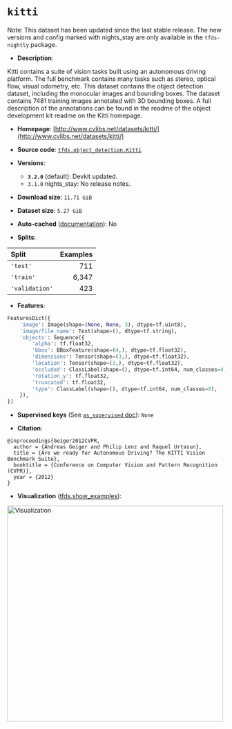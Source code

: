 <div itemscope itemtype="http://schema.org/Dataset">
  <div itemscope itemprop="includedInDataCatalog" itemtype="http://schema.org/DataCatalog">
    <meta itemprop="name" content="TensorFlow Datasets" />
  </div>

  <meta itemprop="name" content="kitti" />
  <meta itemprop="description" content="Kitti contains a suite of vision tasks built using an autonomous driving&#10;platform. The full benchmark contains many tasks such as stereo, optical flow,&#10;visual odometry, etc. This dataset contains the object detection dataset,&#10;including the monocular images and bounding boxes. The dataset contains 7481&#10;training images annotated with 3D bounding boxes. A full description of the&#10;annotations can be found in the readme of the object development kit readme on&#10;the Kitti homepage.&#10;&#10;To use this dataset:&#10;&#10;```python&#10;import tensorflow_datasets as tfds&#10;&#10;ds = tfds.load(&#x27;kitti&#x27;, split=&#x27;train&#x27;)&#10;for ex in ds.take(4):&#10;  print(ex)&#10;```&#10;&#10;See [the guide](https://www.tensorflow.org/datasets/overview) for more&#10;informations on [tensorflow_datasets](https://www.tensorflow.org/datasets).&#10;&#10;&lt;img src=&quot;https://storage.googleapis.com/tfds-data/visualization/fig/kitti-3.2.0.png&quot; alt=&quot;Visualization&quot; width=&quot;500px&quot;&gt;&#10;&#10;" />
  <meta itemprop="url" content="https://www.tensorflow.org/datasets/catalog/kitti" />
  <meta itemprop="sameAs" content="http://www.cvlibs.net/datasets/kitti/" />
  <meta itemprop="citation" content="@inproceedings{Geiger2012CVPR,&#10;  author = {Andreas Geiger and Philip Lenz and Raquel Urtasun},&#10;  title = {Are we ready for Autonomous Driving? The KITTI Vision Benchmark Suite},&#10;  booktitle = {Conference on Computer Vision and Pattern Recognition (CVPR)},&#10;  year = {2012}&#10;}" />
</div>

# `kitti`

Note: This dataset has been updated since the last stable release. The new
versions and config marked with
<span class="material-icons" title="Available only in the tfds-nightly package">nights_stay</span>
are only available in the `tfds-nightly` package.

*   **Description**:

Kitti contains a suite of vision tasks built using an autonomous driving
platform. The full benchmark contains many tasks such as stereo, optical flow,
visual odometry, etc. This dataset contains the object detection dataset,
including the monocular images and bounding boxes. The dataset contains 7481
training images annotated with 3D bounding boxes. A full description of the
annotations can be found in the readme of the object development kit readme on
the Kitti homepage.

*   **Homepage**:
    [http://www.cvlibs.net/datasets/kitti/](http://www.cvlibs.net/datasets/kitti/)

*   **Source code**:
    [`tfds.object_detection.Kitti`](https://github.com/tensorflow/datasets/tree/master/tensorflow_datasets/object_detection/kitti.py)

*   **Versions**:

    *   **`3.2.0`** (default): Devkit updated.
    *   `3.1.0`
        <span class="material-icons" title="Available only in the tfds-nightly package">nights_stay</span>:
        No release notes.

*   **Download size**: `11.71 GiB`

*   **Dataset size**: `5.27 GiB`

*   **Auto-cached**
    ([documentation](https://www.tensorflow.org/datasets/performances#auto-caching)):
    No

*   **Splits**:

Split          | Examples
:------------- | -------:
`'test'`       | 711
`'train'`      | 6,347
`'validation'` | 423

*   **Features**:

```python
FeaturesDict({
    'image': Image(shape=(None, None, 3), dtype=tf.uint8),
    'image/file_name': Text(shape=(), dtype=tf.string),
    'objects': Sequence({
        'alpha': tf.float32,
        'bbox': BBoxFeature(shape=(4,), dtype=tf.float32),
        'dimensions': Tensor(shape=(3,), dtype=tf.float32),
        'location': Tensor(shape=(3,), dtype=tf.float32),
        'occluded': ClassLabel(shape=(), dtype=tf.int64, num_classes=4),
        'rotation_y': tf.float32,
        'truncated': tf.float32,
        'type': ClassLabel(shape=(), dtype=tf.int64, num_classes=8),
    }),
})
```

*   **Supervised keys** (See
    [`as_supervised` doc](https://www.tensorflow.org/datasets/api_docs/python/tfds/load#args)):
    `None`

*   **Citation**:

```
@inproceedings{Geiger2012CVPR,
  author = {Andreas Geiger and Philip Lenz and Raquel Urtasun},
  title = {Are we ready for Autonomous Driving? The KITTI Vision Benchmark Suite},
  booktitle = {Conference on Computer Vision and Pattern Recognition (CVPR)},
  year = {2012}
}
```

*   **Visualization**
    ([tfds.show_examples](https://www.tensorflow.org/datasets/api_docs/python/tfds/visualization/show_examples)):

<img src="https://storage.googleapis.com/tfds-data/visualization/fig/kitti-3.2.0.png" alt="Visualization" width="500px">
